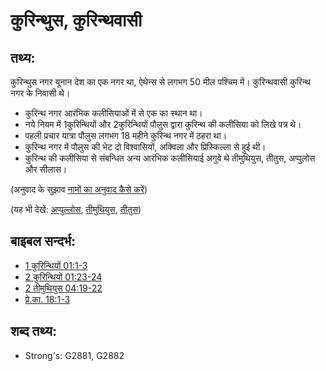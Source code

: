 # कुरिन्थुस, कुरिन्थवासी #

## तथ्य: ##

कुरिन्थुस नगर यूनान देश का एक नगर था, ऐथेन्स से लगभग 50 मील पश्चिम में। कुरिन्थवासी कुरिन्थ नगर के निवासी थे।

* कुरिन्थ नगर आरंभिक कलीसियाओं में से एक का स्थान था।
* नये नियम में 1कुरिन्थियों और 2कुरिन्थियों पौलुस द्वारा कुरिन्थ की कलीसिया को लिखे पत्र थे।
* पहली प्रचार यात्रा पौलुस लगभग 18 महीने कुरिन्थ नगर में ठहरा था।
* कुरिन्थ नगर में पौलुस की भेट दो विश्वासियों, अक्विला और प्रिस्किल्ला से हुई थी।
* कुरिन्थ की कलीसिया से संबन्धित अन्य आरंभिक कलीसियाई अगुवे थे तीमुथियुस, तीतुस, अप्पुलोस और सीलास।

(अनुवाद के सुझाव [नामों का अनुवाद कैसे करें](rc://hi/ta/man/translate/translate-names))

(यह भी देखें: [अप्पुल्लोस](../names/apollos.md), [तीमुथियुस](../names/timothy.md), [तीतुस](../names/titus.md))

## बाइबल सन्दर्भ: ##

* [1 कुरिन्थियों 01:1-3](rc://hi/tn/help/1co/01/01)
* [2 कुरिन्थियों 01:23-24](rc://hi/tn/help/2co/01/23)
* [2 तीमुथियुस 04:19-22](rc://hi/tn/help/2ti/04/19)
* [प्रे.का. 18:1-3](rc://hi/tn/help/act/18/01)

## शब्द तथ्य: ##

* Strong's: G2881, G2882
